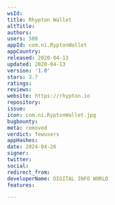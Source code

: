 ```yaml
---
wsId: 
title: Rhypton Wallet
altTitle: 
authors: 
users: 500
appId: com.ni.RyptonWallet
appCountry: 
released: 2020-04-13
updated: 2020-04-13
version: '1.0'
stars: 3.7
ratings: 
reviews: 
website: https://rhypton.io
repository: 
issue: 
icon: com.ni.RyptonWallet.jpg
bugbounty: 
meta: removed
verdict: fewusers
appHashes: 
date: 2024-04-26
signer: 
twitter: 
social: 
redirect_from: 
developerName: DIGITAL INFO WORLD
features: 

---
```


